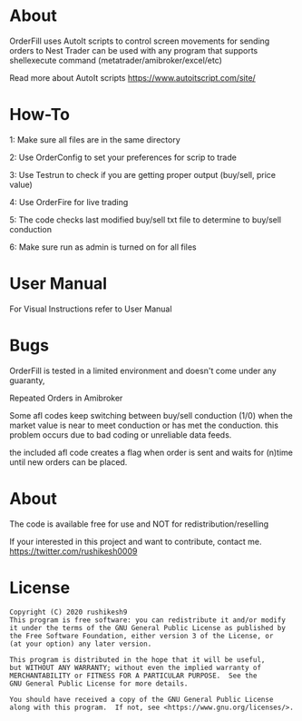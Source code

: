 # About
OrderFill uses AutoIt scripts to control screen movements for sending orders to Nest Trader
can be used with any program that supports shellexecute command (metatrader/amibroker/excel/etc)

Read more about AutoIt scripts
https://www.autoitscript.com/site/ 

# How-To

1: Make sure all files are in the same directory  

2: Use OrderConfig to set your preferences for scrip to trade

3: Use Testrun to check if you are getting proper output (buy/sell, price value)

4: Use OrderFire for live trading 

5: The code checks last modified buy/sell txt file to determine to buy/sell conduction

6: Make sure run as admin is turned on for all files

# User Manual 

For Visual Instructions refer to User Manual 

# Bugs

OrderFill is tested in a limited environment and doesn't come under any guaranty,

Repeated Orders in Amibroker

Some afl codes keep switching between buy/sell conduction (1/0) when the market value is near to meet conduction or has met the conduction. this problem occurs due to bad coding or unreliable data feeds.

the included afl code creates a flag when order is sent and waits for (n)time until new orders can be placed.


# About

The code is available free for use and NOT for redistribution/reselling

If your interested in this project and want to contribute, contact me. 
https://twitter.com/rushikesh0009

# License

    Copyright (C) 2020 rushikesh9
    This program is free software: you can redistribute it and/or modify
    it under the terms of the GNU General Public License as published by
    the Free Software Foundation, either version 3 of the License, or
    (at your option) any later version.

    This program is distributed in the hope that it will be useful,
    but WITHOUT ANY WARRANTY; without even the implied warranty of
    MERCHANTABILITY or FITNESS FOR A PARTICULAR PURPOSE.  See the
    GNU General Public License for more details.

    You should have received a copy of the GNU General Public License
    along with this program.  If not, see <https://www.gnu.org/licenses/>.
